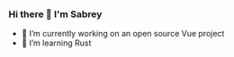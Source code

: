 ### Hi there 👋 I'm Sabrey

- 🔭 I’m currently working on an open source Vue project
- 🌱 I’m learning Rust

